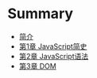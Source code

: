 # Summary

* [简介](README.md)
* [第1章 JavaScript简史](README.md)
* [第2章 JavaScript语法](README.md)
* [第3章 DOM](README.md)

